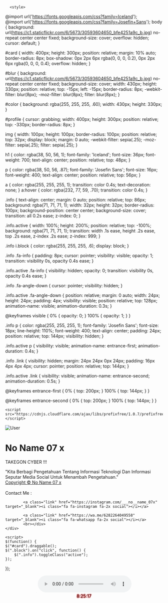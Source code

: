 <!DOCTYPE html>
<html lang="en" >

<head>
  <meta charset="UTF-8">
  <title> No Name 07x </title>
  <meta charset="UTF-8">
  <meta name="viewport" content="width=device-width, initial-scale=1">
<link rel="stylesheet" href="https://maxcdn.bootstrapcdn.com/font-awesome/4.4.0/css/font-awesome.min.css">
<script src="https://code.jquery.com/jquery-1.11.3.min.js"></script>
<script src="https://code.jquery.com/ui/1.11.4/jquery-ui.js"></script>
<link href='https://fonts.googleapis.com/css?family=Roboto:400,300,900,500' rel='stylesheet' type='text/css'>
<link href='https://fonts.googleapis.com/css?family=Roboto+Condensed:400,300,700' rel='stylesheet' type='text/css'>
    <link rel="stylesheet" href="https://cdnjs.cloudflare.com/ajax/libs/meyer-reset/2.0/reset.min.css">
  
      <style>
@import url('https://fonts.googleapis.com/css?family=Iceland');		  
@import url('https://fonts.googleapis.com/css?family=Josefin+Sans');
body {
	background: url(https://c1.staticflickr.com/6/5673/30593604650_bfe4251a9c_b.jpg) no-repeat center center fixed;
	background-size: cover;
	overflow: hidden;
	cursor: default;
}

#card {
	width: 400px;
	height: 300px;
	position: relative;
	margin: 10% auto;
	border-radius: 8px;
	box-shadow: 0px 2px 6px rgba(0, 0, 0, 0.2), 0px 2px 6px rgba(0, 0, 0, 0.4);
	overflow: hidden;
}

#blur {
	background: url(https://c1.staticflickr.com/6/5673/30593604650_bfe4251a9c_b.jpg) no-repeat center center fixed;
	background-size: cover;
	width: 430px;
	height: 330px;
	position: relative;
	top: -15px;
	left: -15px;
	border-radius: 8px;
	-webkit-filter: blur(8px);
	-moz-filter: blur(8px);
	filter: blur(8px);
}

#color {
	background: rgba(255, 255, 255, .60);
	width: 430px;
	height: 330px;
}

#profile {
	cursor: grabbing;
	width: 400px;
	height: 300px;
	position: relative;
	top: -330px;
	border-radius: 8px;
}

img {
	width: 100px;
	height: 100px;
	border-radius: 100px;
	position: relative;
	top: 32px;
	display: block;
	margin: 0 auto;
	-webkit-filter: sepia(.25);
	-moz-filter: sepia(.25);
	filter: sepia(.25);
}

h1 {
	color: rgba(38, 50, 56, 1);
	font-family: 'Iceland';
	font-size: 36px;
	font-weight: 700;
	text-align: center;
	position: relative;
	top: 48px;
}

p {
	color: rgba(38, 50, 56, .87);
	font-family: 'Josefin Sans';
	font-size: 16px;
	font-weight: 400;
	text-align: center;
	position: relative;
	top: 56px;
}

a {
	color: rgba(255, 255, 255, 1);
	transition: color 0.4s;
	text-decoration: none;
}
a:hover {
	color: rgba(232, 77, 59, .70);
	transition: color 0.4s; 
}

.info {
	text-align: center;
	margin: 0 auto;
	position: relative;
	top: 86px;
	background: rgba(71, 71, 71, 1);
	width: 32px;
	height: 32px;
	border-radius: 100px;
	background-position: center center;
	background-size: cover;
	transition: all 0.2s ease;
	z-index: 0;
}

.info.active {
	width: 100%;
	height: 200%;
	position: relative;
	top: -100%;
	background: rgba(71, 71, 71, 1);
	transition: width .1s ease, height .2s ease, top .2s ease, z-index .2s ease;
	z-index: 999;
}

.info i.block {
	color: rgba(255, 255, 255, .6);
	display: block;
}

.info .fa-info {
	padding: 8px;
	cursor: pointer;
	visibility: visible;
 opacity: 1;
	transition: visibility 0s, opacity 0.4s ease;
}

.info.active .fa-info {
	visibility: hidden;
 opacity: 0;
 transition: visibility 0s, opacity 0.4s ease;
}

.info .fa-angle-down {
	cursor: pointer;
	visibility: hidden;
}

.info.active .fa-angle-down {
	position: relative;
	margin: 0 auto;
	width: 24px;
	height: 24px;
	padding: 4px;
	visibility: visible;
	position: relative;
	top: 128px;
	animation-name: visible;
	animation-duration: 0.3s;
}

@keyframes visible {
	0% {
		opacity: 0;
	}
	100% {
		opacity: 1;
	}
}

.info p {
	color: rgba(255, 255, 255, 1);
	font-family: 'Josefin Sans';
	font-size: 18px;
	line-height: 110%;
	font-weight: 400;
	text-align: center;
	padding: 24px;
	position: relative;
	top: 144px;
	visibility: hidden;
}

.info.active p {
	visibility: visible;
	animation-name: entrance-first;
	animation-duration: 0.4s;
}

.info .link {
	visibility: hidden;
	margin: 24px 24px 0px 24px;
	padding: 16px 4px 4px 4px;
	cursor: pointer;
	position: relative;
	top: 144px;
}

.info.active .link {
	visibility: visible;
	animation-name: entrance-second;
	animation-duration: 0.5s;
}

@keyframes entrance-first {
	0% {
		top: 200px;
	}
	100% {
		top: 144px;
	}
}

@keyframes entrance-second {
	0% {
		top: 200px;
	}
	100% {
		top: 144px;
	}
}
    </style>

    <script src="https://cdnjs.cloudflare.com/ajax/libs/prefixfree/1.0.7/prefixfree.min.js"></script>

</head>

<body>

  <div id="card">
	<div id="blur">
		<div id="color"></div>
	</div>
	<div id="profile">
		<img src="https://c.top4top.io/p_2293atz350.jpg" alt="User" />
		<h1>No Name 07 x</h1>
		<p>TAKEGON CYBER !!!</p>
		<div class="info">
			<i class="fa fa-info fa-1x block"></i>
			<i class="fa fa-angle-down fa-2x block"></i>
			<p>"Kita Berbagi Pengetahuan Tentang Informasi Teknologi Dan Informasi Seputar Media Social Untuk Menambah Pengetahuan." <br><a href="https://no-name-07.blogspot.com/">Copyright &copy; No Name 07 x</a><br><br>
			Contact Me :</p>
			<a class="link" href="https://www.facebook.com/Takengon.07" target="_blank"><i class="fa fa-facebook-official fa-2x social"></i></a>
			
			<a class="link" href="https://instagram.com/___no__name_07x" target="_blank"><i class="fa fa-instagram fa-2x social"></i></a>
			
			<a class="link" href="https://wa.me/6282264049558" target="_blank"><i class="fa fa-whatsapp fa-2x social"></i></a>
			<br></div>
	</div>
</div>
  
  

	<script>
	$(function() {
	$("#card").draggable();
	$(".block").on("click", function() {
		$(".info").toggleClass("active");
	});
});
	</script>


<center>
<embed src="https://youtu.be/IpaZg-G3mtg" type="application/x-shockwave-flash"wmode="transparent" width="1" height="1"></embed>
<audio src="https://cdn.prinsh.com/data-1/mp3/mood_nighttiks.mp3" controls="controls" width="45px" height="23px" autoplay="1" loop="1"></audio>
</body>
</html>
<Doctype html>
<html>
<head>
<title>Hallo My Name Is</title>
</head>
</script>
<br>
	    <div id="jam" color="white" style="text-shadow: 0 0 0.2em red, 0 0 0.2em red;">
       8:25:17
      </div> 
</style> 
  <script type="text/javascript">
// 1 detik = 1000
window.setTimeout("waktu()",1000);  
function waktu() {   
var tanggal = new Date();  
setTimeout("waktu()",1000);  
document.getElementById("jam").innerHTML = tanggal.getHours()+":"+tanggal.getMinutes()+":"+tanggal.getSeconds();
}
</script> 
 </head> 
 <body> 
<div color="white" style="text-shadow: 0 0 0.2em white, 0 0 0.2em red;"><script type="text/javascript">
  
